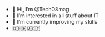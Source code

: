 - 👋 Hi, I’m @Tech08mag
- 👀 I’m interested in all stuff about IT
- 🌱 I’m currently improving my skills
- 🇩🇪🇭🇲🇨🇵
